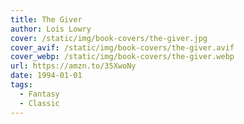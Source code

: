 ```yaml
---
title: The Giver
author: Lois Lowry
cover: /static/img/book-covers/the-giver.jpg
cover_avif: /static/img/book-covers/the-giver.avif
cover_webp: /static/img/book-covers/the-giver.webp
url: https://amzn.to/35XwoNy
date: 1994-01-01
tags:
  - Fantasy
  - Classic
---
```

